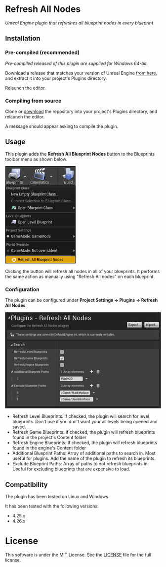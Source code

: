 # Refresh All Nodes

*Unreal Engine plugin that refreshes all blueprint nodes in every blueprint* 

## Installation

### Pre-compiled (recommended)

*Pre-compiled released of this plugin are supplied for Windows 64-bit.*

Download a release that matches your version of Unreal Engine [from here](https://github.com/nachomonkey/RefreshAllNodes/releases), and extract it into your project's Plugins directory.

Relaunch the editor.

### Compiling from source

Clone or [download](https://github.com/nachomonkey/RefreshAllNodes/releases/tag/v1.1) the repository into your project's Plugins directory, and relaunch the editor.

A message should appear asking to compile the plugin.

## Usage

This plugin adds the **Refresh All Blueprint Nodes** button to the Blueprints toolbar menu as shown below:

![The button is shown in the Blueprints toolbar menu](docs/MenuButton.png)

Clicking the button will refresh all nodes in all of your blueprints. It performs the same action as manually using "Refresh All nodes" on each blueprint.

### Configuration

The plugin can be configured under **Project Settings ->  Plugins -> Refresh All Nodes**

![Configuration](docs/Configuration.png)

* Refresh Level Blueprints: If checked, the plugin will search for level blueprints. Don't use if you don't want your all levels being opened and saved.
* Refresh Game Blueprints: If checked, the plugin will refresh blueprints found in the project's Content folder
* Refresh Engine Blueprints: If checked, the plugin will refresh blueprints found in the engine's Content folder
* Additional Blueprint Paths: Array of additional paths to search in. Most useful for plugins. Add the name of the plugin to refresh its blueprints.
* Exclude Blueprint Paths: Array of paths to not refresh blueprints in. Useful for excluding blueprints that are expensive to load.

## Compatibility

The plugin has been tested on Linux and Windows.

It has been tested with the following versions:

* 4.25.*x*
* 4.26.*x*

# License

This software is under the MIT License. See the [LICENSE](https://github.com/nachomonkey/RefreshAllNodes/blob/master/LICENSE) file for the full license.
